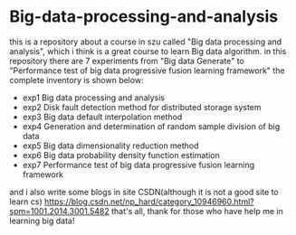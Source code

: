 # Big-data-processing-and-analysis

this is a repository about a course in szu called "Big data processing and analysis", which i think is a great course to learn Big data algorithm.
in this repository there are 7 experiments from "Big data Generate" to "Performance test of big data progressive fusion learning framework"
the complete inventory is shown below:

* exp1 Big data processing and analysis
* exp2 Disk fault detection method for distributed storage system
* exp3 Big data default interpolation method
* exp4 Generation and determination of random sample division of big data
* exp5 Big data dimensionality reduction method
* exp6 Big data probability density function estimation
* exp7 Performance test of big data progressive fusion learning framework

and i also write some blogs in site CSDN(although it is not a good site to learn cs)
https://blog.csdn.net/np_hard/category_10946960.html?spm=1001.2014.3001.5482
that's all, thank for those who have help me in learning big data!
